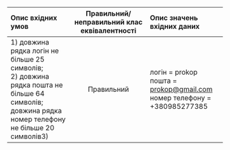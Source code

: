 |Опис вхідних умов|Правильний/неправильний клас еквівалентності|Опис значень вхідних даних|
|:-----|:-----:|:-----|
|1) довжина рядка логін не більше 25 символів;<br> 2) довжина рядка пошта не більше 64 символів;<br> довжина рядка номер телефону не більше 20 символів3)|Правильний|логін = prokop<br> пошта = prokop@gmail.com<br> номер телефону = +380985277385|

